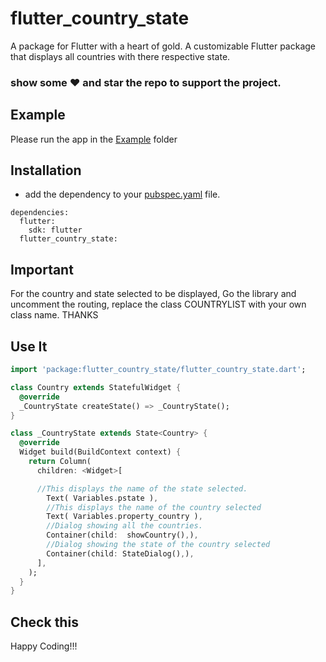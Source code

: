 # flutter_country_state

A package for Flutter with a heart of gold.
A customizable Flutter package that displays all countries with there respective state.
### show some :heart: and star the repo to support the project.

## Example

 Please run the app in the [Example](https://github.com/mimi-tech/flutter_country_state/tree/master/example) folder

## Installation
* add the dependency to your [pubspec.yaml](https://github.com/mimi-tech/flutter_country_state/tree/master/pubspec.yaml) file.
```
dependencies:
  flutter:
    sdk: flutter
  flutter_country_state:
  ```
## Important

For the country and state selected to be displayed, Go the library and uncomment the routing, replace the class COUNTRYLIST with your own
class name. THANKS

 ## Use It
  ``` dart
 import 'package:flutter_country_state/flutter_country_state.dart';

  class Country extends StatefulWidget {
    @override
    _CountryState createState() => _CountryState();
  }

  class _CountryState extends State<Country> {
    @override
    Widget build(BuildContext context) {
      return Column(
        children: <Widget>[

        //This displays the name of the state selected.
          Text( Variables.pstate ),
          //This displays the name of the country selected
          Text( Variables.property_country ),
          //Dialog showing all the countries.
          Container(child:  showCountry(),),
          //Dialog showing the state of the country selected
          Container(child: StateDialog(),),
        ],
      );
    }
  }

```

## Check this

Happy Coding!!!